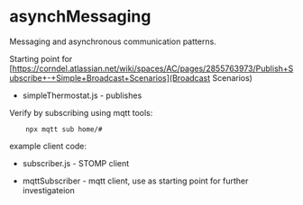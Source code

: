 # asynchMessaging
Messaging and asynchronous communication patterns. 

Starting point for [https://corndel.atlassian.net/wiki/spaces/AC/pages/2855763973/Publish+Subscribe+-+Simple+Broadcast+Scenarios](Broadcast Scenarios)

* simpleThermostat.js - publishes 

Verify by subscribing using mqtt tools: 
```
    npx mqtt sub home/#
```

example client code:

* subscriber.js - STOMP client

* mqttSubscriber - mqtt client, use as starting point for further investigateion

